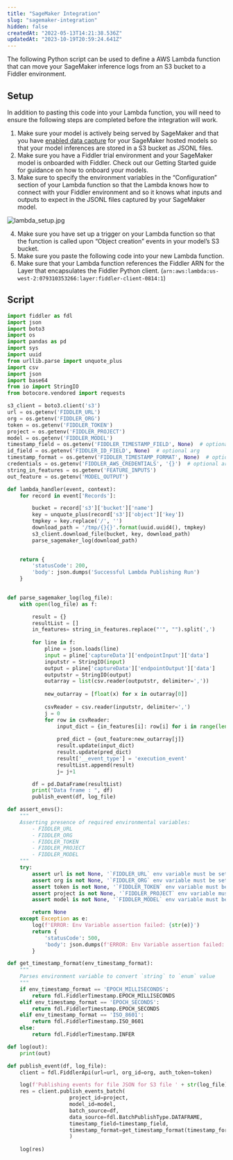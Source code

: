 ```yaml
---
title: "SageMaker Integration"
slug: "sagemaker-integration"
hidden: false
createdAt: "2022-05-13T14:21:38.536Z"
updatedAt: "2023-10-19T20:59:24.641Z"
---
```

The following Python script can be used to define a AWS Lambda function that can move your SageMaker inference logs from an S3 bucket to a Fiddler environment.

## Setup

In addition to pasting this code into your Lambda function, you will need to ensure the following steps are completed before the integration will work.

1. Make sure your model is actively being served by SageMaker and that you have  [enabled data capture](https://docs.aws.amazon.com/sagemaker/latest/dg/model-monitor-data-capture.html) for your SageMaker hosted models so that your model inferences are stored in a S3 bucket as JSONL files.
2. Make sure you have a Fiddler trial environment and your SageMaker model is onboarded with Fiddler.  Check out our Getting Started guide for guidance on how to onboard your models.
3. Make sure to specify the environment variables in the “Configuration” section of your Lambda function so that the Lambda knows how to connect with your Fiddler environment and so it knows what inputs and outputs to expect in the JSONL files captured by your SageMaker model.

![](https://files.readme.io/3b4cb21-lambda_setup.jpg "lambda_setup.jpg")

4. Make sure you have set up a trigger on your Lambda function so that the function is called upon “Object creation” events in your model’s S3 bucket.
5. Make sure you paste the following code into your new Lambda function.
6. Make sure that your Lambda function references the Fiddler ARN for the Layer that encapsulates the Fiddler Python client. (`arn:aws:lambda:us-west-2:079310353266:layer:fiddler-client-0814:1`)

## Script

```python
import fiddler as fdl
import json
import boto3
import os
import pandas as pd
import sys
import uuid
from urllib.parse import unquote_plus
import csv
import json
import base64
from io import StringIO
from botocore.vendored import requests

s3_client = boto3.client('s3')
url = os.getenv('FIDDLER_URL')
org = os.getenv('FIDDLER_ORG')
token = os.getenv('FIDDLER_TOKEN')
project = os.getenv('FIDDLER_PROJECT')
model = os.getenv('FIDDLER_MODEL')
timestamp_field = os.getenv('FIDDLER_TIMESTAMP_FIELD', None)  # optional arg
id_field = os.getenv('FIDDLER_ID_FIELD', None)  # optional arg
timestamp_format = os.getenv('FIDDLER_TIMESTAMP_FORMAT', None)  # optional arg
credentials = os.getenv('FIDDLER_AWS_CREDENTIALS', '{}')  # optional arg, json string
string_in_features = os.getenv('FEATURE_INPUTS')
out_feature = os.getenv('MODEL_OUTPUT')

def lambda_handler(event, context):
    for record in event['Records']:

        bucket = record['s3']['bucket']['name']
        key = unquote_plus(record['s3']['object']['key'])
        tmpkey = key.replace('/', '')
        download_path = '/tmp/{}{}'.format(uuid.uuid4(), tmpkey)
        s3_client.download_file(bucket, key, download_path)
        parse_sagemaker_log(download_path)

    
    return {
        'statusCode': 200,
        'body': json.dumps('Successful Lambda Publishing Run')
    }
                  

def parse_sagemaker_log(log_file):
    with open(log_file) as f:

        result = {}
        resultList = []
        in_features= string_in_features.replace("'", "").split(',')
        
        for line in f:
            pline = json.loads(line)
            input = pline['captureData']['endpointInput']['data']
            inputstr = StringIO(input)
            output = pline['captureData']['endpointOutput']['data']
            outputstr = StringIO(output)
            outarray = list(csv.reader(outputstr, delimiter=','))
            
            new_outarray = [float(x) for x in outarray[0]]
        
            csvReader = csv.reader(inputstr, delimiter=',')
            j = 0
            for row in csvReader:
                input_dict = {in_features[i]: row[i] for i in range(len(row))}
                
                pred_dict = {out_feature:new_outarray[j]}
                result.update(input_dict)
                result.update(pred_dict)
                result['__event_type'] = 'execution_event'
                resultList.append(result)
                j= j+1

        df = pd.DataFrame(resultList)
        print("Data frame : ", df)
        publish_event(df, log_file)

def assert_envs():
    """
    Asserting presence of required environmental variables:
        - FIDDLER_URL
        - FIDDLER_ORG
        - FIDDLER_TOKEN
        - FIDDLER_PROJECT
        - FIDDLER_MODEL
    """
    try:
        assert url is not None, '`FIDDLER_URL` env variable must be set.'
        assert org is not None, '`FIDDLER_ORG` env variable must be set.'
        assert token is not None, '`FIDDLER_TOKEN` env variable must be set.'
        assert project is not None, '`FIDDLER_PROJECT` env variable must be set.'
        assert model is not None, '`FIDDLER_MODEL` env variable must be set.'

        return None
    except Exception as e:
        log(f'ERROR: Env Variable assertion failed: {str(e)}')
        return {
            'statusCode': 500,
            'body': json.dumps(f'ERROR: Env Variable assertion failed: {str(e)}'),
        }

def get_timestamp_format(env_timestamp_format):
    """
    Parses environment variable to convert `string` to `enum` value
    """
    if env_timestamp_format == 'EPOCH_MILLISECONDS':
        return fdl.FiddlerTimestamp.EPOCH_MILLISECONDS
    elif env_timestamp_format == 'EPOCH_SECONDS':
        return fdl.FiddlerTimestamp.EPOCH_SECONDS
    elif env_timestamp_format == 'ISO_8601':
        return fdl.FiddlerTimestamp.ISO_8601
    else:
        return fdl.FiddlerTimestamp.INFER

def log(out):
    print(out)

def publish_event(df, log_file):
    client = fdl.FiddlerApi(url=url, org_id=org, auth_token=token)

    log(f'Publishing events for file JSON for S3 file ' + str(log_file))
    res = client.publish_events_batch(
                    project_id=project,
                    model_id=model,
                    batch_source=df,
                    data_source=fdl.BatchPublishType.DATAFRAME,
                    timestamp_field=timestamp_field,
                    timestamp_format=get_timestamp_format(timestamp_format)
                    )
    
    log(res)
```